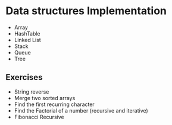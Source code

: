 # Data structures Implementation
* Array
* HashTable
* Linked List
* Stack
* Queue
* Tree


## Exercises
* String reverse
* Merge two sorted arrays
* Find the first recurring character
* Find the Factorial of a number (recursive and iterative)
* Fibonacci Recursive